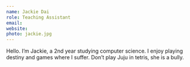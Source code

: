 ```yaml
---
name: Jackie Dai
role: Teaching Assistant
email:
website:
photo: jackie.jpg
---
```


Hello. I’m Jackie, a 2nd year studying computer science. I enjoy playing destiny and games where I suffer. Don’t play Juju in tetris, she is a bully.
